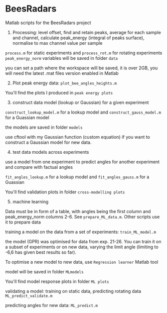 # BeesRadars
Matlab scripts for the BeesRadars project

1. Processing: level offset, find and retain peaks, average for each sample and channel, calculate peak_energy (integral of peaks surface), normalise to max channel value per sample

`process.m` for static experiments and `process_rot.m` for rotating experiments
`peak_energy_norm` variables will be saved in folder `data`

you can set a path where the workspace will be saved, it is over 2GB, you will need the latest .mat files version enabled in Matlab

2. Plot peak energy data: `plot_bee_angles_heights.m` 

You'll find the plots I produced in `peak energy plots`

3. construct data model (lookup or Gaussian) for a given experiment

`construct_lookup_model.m` for a lookup model and `construct_gauss_model.m` for a Guassian model

the models are saved in folder `models`

use cftool with my Gaussian function (custom equation) if you want to construct a Gaussian model for new data. 

4. test data models across experiments

use a model from one experiment to predict angles for another experiment and compare with factual angles

`fit_angles_lookup.m` for a lookup model and `fit_angles_gauss.m` for a Guassian

You'll find validation plots in folder `cross-modelling plots`

5. machine learning

Data must be in form of a table, with angles being the first column and peak_energy_norm columns 2-6. See `prepare_ML_data.m`. Other scripts use it to prepare data

training a model on the data from a set of experiments: `train_ML_model.m`

the model (GPR) was optimised for data from exp. 21-26. You can train it on a subset of experiments or on new data, varying the limit angle (limiting to -6,6 has given best results so far).

To optimise a new model to new data, use `Regression learner` Matlab tool 

model will be saved in folder `MLmodels`

You'll find model response plots in folder `ML plots`


validating a model: training on static data, predicting rotating data
`ML_predict_validate.m`


predicting angles for new data: `ML_predict.m`
